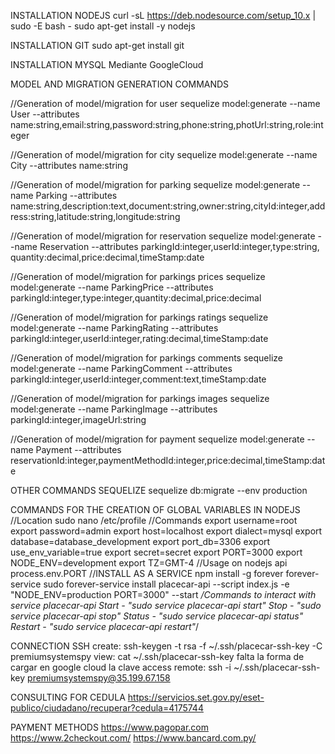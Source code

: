 INSTALLATION NODEJS
curl -sL https://deb.nodesource.com/setup_10.x | sudo -E bash -
sudo apt-get install -y nodejs

INSTALLATION GIT
sudo apt-get install git

INSTALLATION MYSQL
Mediante GoogleCloud

MODEL AND MIGRATION GENERATION COMMANDS

//Generation of model/migration for user
sequelize model:generate --name User --attributes name:string,email:string,password:string,phone:string,photUrl:string,role:integer

//Generation of model/migration for city
sequelize model:generate --name City --attributes name:string

//Generation of model/migration for parking
sequelize model:generate --name Parking --attributes name:string,description:text,document:string,owner:string,cityId:integer,address:string,latitude:string,longitude:string

//Generation of model/migration for reservation
sequelize model:generate --name Reservation --attributes parkingId:integer,userId:integer,type:string, quantity:decimal,price:decimal,timeStamp:date

//Generation of model/migration for parkings prices
sequelize model:generate --name ParkingPrice --attributes parkingId:integer,type:integer,quantity:decimal,price:decimal

//Generation of model/migration for parkings ratings
sequelize model:generate --name ParkingRating --attributes parkingId:integer,userId:integer,rating:decimal,timeStamp:date

//Generation of model/migration for parkings comments
sequelize model:generate --name ParkingComment --attributes parkingId:integer,userId:integer,comment:text,timeStamp:date

//Generation of model/migration for parkings images
sequelize model:generate --name ParkingImage --attributes parkingId:integer,imageUrl:string

//Generation of model/migration for payment
sequelize model:generate --name Payment --attributes reservationId:integer,paymentMethodId:integer,price:decimal,timeStamp:date

OTHER COMMANDS SEQUELIZE
sequelize db:migrate --env production 

COMMANDS FOR THE CREATION OF GLOBAL VARIABLES IN NODEJS
//Location
sudo nano /etc/profile
//Commands
export username=root
export password=admin
export host=localhost
export dialect=mysql
export database=database_development
export port_db=3306
export use_env_variable=true
export secret=secret
export PORT=3000
export NODE_ENV=development
export TZ=GMT-4
//Usage on nodejs api
process.env.PORT
//INSTALL AS A SERVICE
npm install -g forever forever-service
sudo forever-service install placecar-api --script index.js -e "NODE_ENV=production PORT=3000" --start
*/Commands to interact with service placecar-api
Start   - "sudo service placecar-api start"
Stop    - "sudo service placecar-api stop"
Status  - "sudo service placecar-api status"
Restart - "sudo service placecar-api restart"*/

CONNECTION SSH
create: ssh-keygen -t rsa -f ~/.ssh/placecar-ssh-key -C premiumsystemspy
view: cat ~/.ssh/placecar-ssh-key
falta la forma de cargar en google cloud la clave
access remote: ssh -i ~/.ssh/placecar-ssh-key premiumsystemspy@35.199.67.158

CONSULTING FOR CEDULA
https://servicios.set.gov.py/eset-publico/ciudadano/recuperar?cedula=4175744

PAYMENT METHODS
https://www.pagopar.com
https://www.2checkout.com/
https://www.bancard.com.py/
